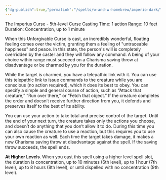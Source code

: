 ```yaml
---
{"dg-publish":true,"permalink":"/spells/w-and-w-homebrew/imperio-dark/"}
---
```


The Imperius Curse - 5th-level Curse 
Casting Time: 1 action 
Range: 10 feet 
Duration: Concentration, up to 1 minute 

When this Unforgivable Curse is cast, an incredibly wonderful, floating feeling comes over the victim, granting them a feeling of "untraceable happiness" and peace. In this state, the person's will is completely overridden by the caster and they will follow any command. A being of your choice within range must succeed on a Charisma saving throw at disadvantage or be charmed by you for the duration. 

While the target is charmed, you have a telepathic link with it. You can use this telepathic link to issue commands to the creature while you are conscious (no action required), which it does its best to obey. You can specify a simple and general course of action, such as “Attack that creature,” “Run over there,” or “Fetch that object.” If the creature completes the order and doesn’t receive further direction from you, it defends and preserves itself to the best of its ability.

You can use your action to take total and precise control of the target. Until the end of your next turn, the creature takes only the actions you choose, and doesn’t do anything that you don’t allow it to do. During this time you can also cause the creature to use a reaction, but this requires you to use your own reaction as well. Each time the target takes damage, it makes a new Charisma saving throw at disadvantage against the spell. If the saving throw succeeds, the spell ends. 

**At Higher Levels**. When you cast this spell using a higher level spell slot, the duration is concentration, up to 10 minutes (6th level), up to 1 hour (7th level), up to 8 hours (8th level), or until dispelled with no concentration (9th level).